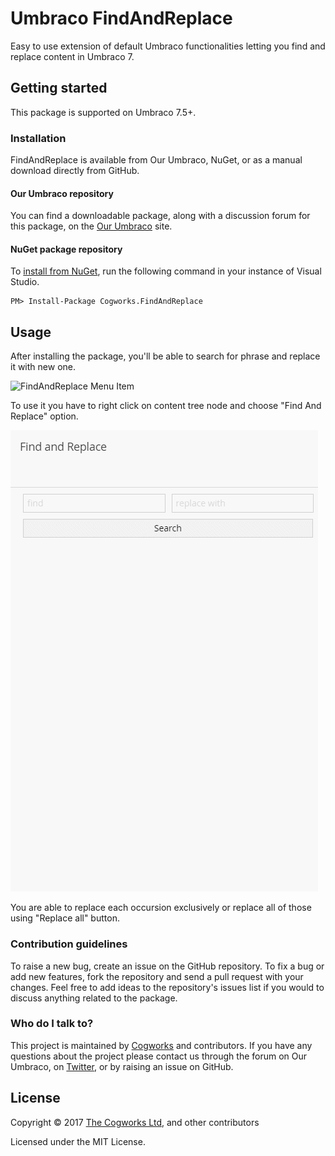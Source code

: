 # Umbraco FindAndReplace

Easy to use extension of default Umbraco functionalities letting you find and replace content in Umbraco 7.

## Getting started

This package is supported on Umbraco 7.5+.

### Installation

FindAndReplace is available from Our Umbraco, NuGet, or as a manual download directly from GitHub.

#### Our Umbraco repository
You can find a downloadable package, along with a discussion forum for this package, on the [Our Umbraco](https://our.umbraco.org/projects/website-utilities/findandreplace/) site.

#### NuGet package repository
To [install from NuGet](https://www.nuget.org/packages/Cogworks.FindAndReplace/), run the following command in your instance of Visual Studio.

    PM> Install-Package Cogworks.FindAndReplace

## Usage

After installing the package, you'll be able to search for phrase and replace it with new one.

![FindAndReplace Menu Item](docs/img/menu-item.jpg?raw=true)

To use it you have to right click on content tree node and choose "Find And Replace" option.

![Meganav Property Editor](docs/img/replace-all.gif?raw=true)

You are able to replace each occursion exclusively or replace all of those using "Replace all" button.

### Contribution guidelines

To raise a new bug, create an issue on the GitHub repository. To fix a bug or add new features, fork the repository and send a pull request with your changes. Feel free to add ideas to the repository's issues list if you would to discuss anything related to the package.

### Who do I talk to?
This project is maintained by [Cogworks](http://www.thecogworks.com/) and contributors. If you have any questions about the project please contact us through the forum on Our Umbraco, on [Twitter](https://twitter.com/cogworks), or by raising an issue on GitHub.

## License

Copyright &copy; 2017 [The Cogworks Ltd](http://www.thecogworks.com/), and other contributors

Licensed under the MIT License.
